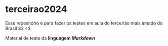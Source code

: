# terceirao2024
Esse repositório é para fazer os testes em aula do terceirão mais amado do Brasil S2 &lt;3

Material de teste da **linguagem *Markdown***
